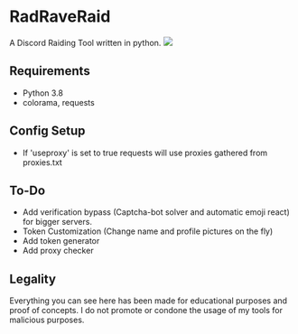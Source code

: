 # RadRaveRaid
A Discord Raiding Tool written in python.
![](https://raw.githubusercontent.com/riaaaaaaaa/RadRaveRaid/master/screenie.png)

## Requirements
  - Python 3.8
  - colorama, requests

## Config Setup
  - If 'useproxy' is set to true requests will use proxies gathered from proxies.txt

## To-Do
  - Add verification bypass (Captcha-bot solver and automatic emoji react) for bigger servers.
  - Token Customization (Change name and profile pictures on the fly)
  - Add token generator
  - Add proxy checker

## Legality
Everything you can see here has been made for educational purposes and proof of concepts. I do not promote or condone the usage of my tools for malicious purposes.
